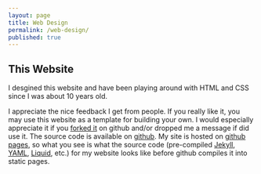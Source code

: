 ```yaml
---
layout: page
title: Web Design
permalink: /web-design/
published: true
---
```


## This Website

I desgined this website and have been playing around with HTML and CSS since I was about 10 years old.

I appreciate the nice feedback I get from people. If you really like it, you may use this website as a template for building your own. I would especially appreciate it if you <a href="//github.com/oliviaguest/oliviaguest.github.io#fork-destination-box">forked it</a> on github and/or dropped me a message if did use it. The source code is available on <a href="//github.com/oliviaguest/oliviaguest.github.io">github</a>. My site is hosted on <a href="//pages.github.com/">github pages</a>, so what you see is what the source code (pre-compiled <a href="//jekyllrb.com/">Jekyll</a>, <a href="//yaml.org/">YAML</a>, <a href="//github.com/Shopify/liquid/wiki">Liquid</a>, etc.) for my website looks like before github compiles it into static pages.
